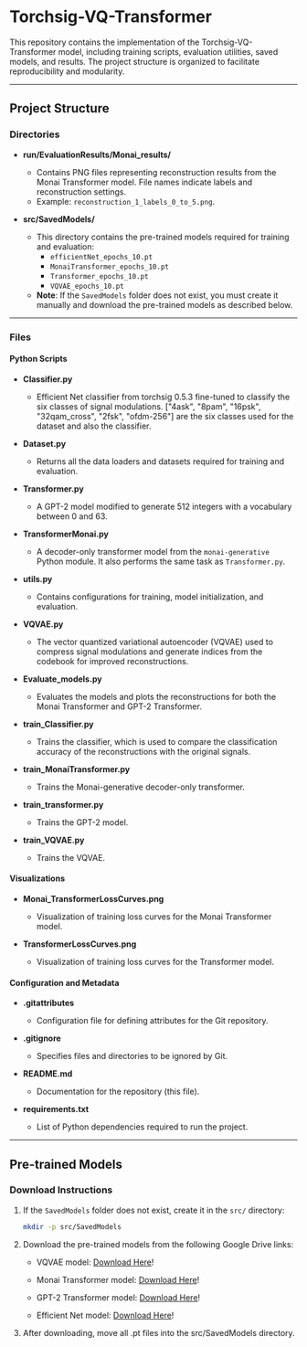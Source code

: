 # Torchsig-VQ-Transformer

This repository contains the implementation of the Torchsig-VQ-Transformer model, including training scripts, evaluation utilities, saved models, and results. The project structure is organized to facilitate reproducibility and modularity.

---

## Project Structure

### Directories

- **run/EvaluationResults/Monai_results/**
  - Contains PNG files representing reconstruction results from the Monai Transformer model. File names indicate labels and reconstruction settings.
  - Example: `reconstruction_1_labels_0_to_5.png`.

- **src/SavedModels/**
  - This directory contains the pre-trained models required for training and evaluation:
    - `efficientNet_epochs_10.pt`
    - `MonaiTransformer_epochs_10.pt`
    - `Transformer_epochs_10.pt`
    - `VQVAE_epochs_10.pt`
  - **Note**: If the `SavedModels` folder does not exist, you must create it manually and download the pre-trained models as described below.

---

### Files

#### Python Scripts

- **Classifier.py**
  - Efficient Net classifier from torchsig 0.5.3 fine-tuned to classify the six classes of signal modulations. ["4ask", "8pam", "16psk", "32qam_cross", "2fsk", "ofdm-256"] are the six classes used for the dataset and also the classifier.

- **Dataset.py**
  - Returns all the data loaders and datasets required for training and evaluation.

- **Transformer.py**
  - A GPT-2 model modified to generate 512 integers with a vocabulary between 0 and 63.

- **TransformerMonai.py**
  - A decoder-only transformer model from the `monai-generative` Python module. It also performs the same task as `Transformer.py`.

- **utils.py**
  - Contains configurations for training, model initialization, and evaluation.

- **VQVAE.py**
  - The vector quantized variational autoencoder (VQVAE) used to compress signal modulations and generate indices from the codebook for improved reconstructions.

- **Evaluate_models.py**
  - Evaluates the models and plots the reconstructions for both the Monai Transformer and GPT-2 Transformer.

- **train_Classifier.py**
  - Trains the classifier, which is used to compare the classification accuracy of the reconstructions with the original signals.

- **train_MonaiTransformer.py**
  - Trains the Monai-generative decoder-only transformer.

- **train_transformer.py**
  - Trains the GPT-2 model.

- **train_VQVAE.py**
  - Trains the VQVAE.

#### Visualizations

- **Monai_TransformerLossCurves.png**
  - Visualization of training loss curves for the Monai Transformer model.

- **TransformerLossCurves.png**
  - Visualization of training loss curves for the Transformer model.

#### Configuration and Metadata

- **.gitattributes**
  - Configuration file for defining attributes for the Git repository.

- **.gitignore**
  - Specifies files and directories to be ignored by Git.

- **README.md**
  - Documentation for the repository (this file).

- **requirements.txt**
  - List of Python dependencies required to run the project.

---

## Pre-trained Models

### Download Instructions

1. If the `SavedModels` folder does not exist, create it in the `src/` directory:
   ```bash
   mkdir -p src/SavedModels

2. Download the pre-trained models from the following Google Drive links:

    - VQVAE model: [Download Here](https://drive.google.com/drive/folders/12Yud7KDqDubcSMn2MPEkxR2LdqzZ_sUm?usp=sharing)!

    - Monai Transformer model: [Download Here](https://drive.google.com/drive/folders/12Yud7KDqDubcSMn2MPEkxR2LdqzZ_sUm?usp=sharing)!

    - GPT-2 Transformer model: [Download Here](https://drive.google.com/drive/folders/12Yud7KDqDubcSMn2MPEkxR2LdqzZ_sUm?usp=sharing)!

    - Efficient Net model: [Download Here](https://drive.google.com/drive/folders/12Yud7KDqDubcSMn2MPEkxR2LdqzZ_sUm?usp=sharing)!

3. After downloading, move all .pt files into the src/SavedModels directory.